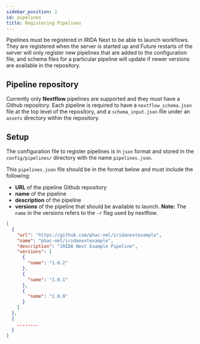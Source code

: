 ```yaml
---
sidebar_position: 2
id: pipelines
title: Registering Pipelines
---
```


Pipelines must be registered in IRIDA Next to be able to launch workflows. They are registered when the server is started up and Future restarts of the server will only register new pipelines that are added to the configuration file, and schema files for a particular pipeline will update if newer versions are available in the repository.

## Pipeline repository

Currently only **Nextflow** pipelines are supported and they must have a Github repository. Each pipeline is required to have a `nextflow_schema.json` file at the top level of the repository, and a `schema_input.json` file under an `assets` directory within the repository.

## Setup

The configuration file to register pipelines is in `json` format and stored in the `config/pipelines/` directory with the name `pipelines.json`.

This `pipelines.json` file should be in the format below and must include the following:

- **URL** of the pipeline Github repository
- **name** of the pipeline
- **description** of the pipeline
- **versions** of the pipeline that should be available to launch. **Note:** The `name` in the versions refers to the `-r` flag used by nextflow.

```json
[
  {
    "url": "https://github.com/phac-nml/iridanextexample",
    "name": "phac-nml/iridanextexample",
    "description": "IRIDA Next Example Pipeline",
    "versions": [
      {
        "name": "1.0.2"
      },
      {
        "name": "1.0.1"
      },
      {
        "name": "1.0.0"
      }
    ]
  },
  {
    ........
  }
]
```
